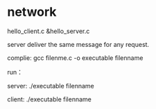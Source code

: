 # network

hello_client.c &hello_server.c  

server deliver  the same message for any  request.

complie:
gcc   filenme.c -o  executable filenname


run：

server:
./executable filenname  <port id>

client:
./executable filenname   <IP>  <port id>
